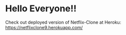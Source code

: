 # Hello Everyone!!

Check out deployed version of Netflix-Clone at Heroku: https://netflixclone9.herokuapp.com/
